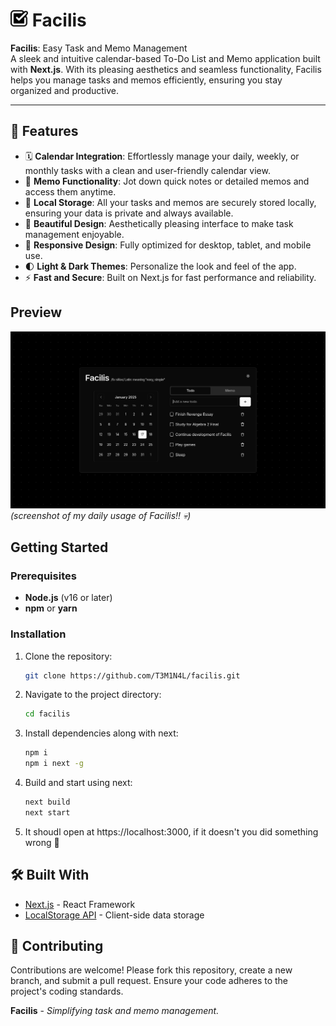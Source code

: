 # <img src="./public/favicon.svg" width="28vh"> Facilis

**Facilis**: Easy Task and Memo Management  
A sleek and intuitive calendar-based To-Do List and Memo application built with **Next.js**. With its pleasing aesthetics and seamless functionality, Facilis helps you manage tasks and memos efficiently, ensuring you stay organized and productive.

---

## 🌟 Features

- 🗓 **Calendar Integration**: Effortlessly manage your daily, weekly, or monthly tasks with a clean and user-friendly calendar view.
- 📝 **Memo Functionality**: Jot down quick notes or detailed memos and access them anytime.
- 💾 **Local Storage**: All your tasks and memos are securely stored locally, ensuring your data is private and always available.  
- 🎨 **Beautiful Design**: Aesthetically pleasing interface to make task management enjoyable.
- 📱 **Responsive Design**: Fully optimized for desktop, tablet, and mobile use.
- 🌓 **Light & Dark Themes**: Personalize the look and feel of the app.
- ⚡ **Fast and Secure**: Built on Next.js for fast performance and reliability.


## Preview

![Facilis Screenshot](./public/preview.png)  
*(screenshot of my daily usage of Facilis!! :skull:)*


## Getting Started

### Prerequisites

- **Node.js** (v16 or later)
- **npm** or **yarn**

### Installation

1. Clone the repository:
   ```bash
   git clone https://github.com/T3M1N4L/facilis.git
   ```
2. Navigate to the project directory:
   ```bash
   cd facilis
   ```
3. Install dependencies along with next:
   ```bash
   npm i
   npm i next -g
   ```
4. Build and start using next:
    ```bash
    next build
    next start
    ```
5. It shoudl open at https://localhost:3000, if it doesn't you did something wrong :shrug:



## 🛠️ Built With

- [Next.js](https://nextjs.org/) - React Framework
- [LocalStorage API](https://developer.mozilla.org/en-US/docs/Web/API/Window/localStorage) - Client-side data storage

## 🤝 Contributing

Contributions are welcome! Please fork this repository, create a new branch, and submit a pull request. Ensure your code adheres to the project's coding standards.


**Facilis** - *Simplifying task and memo management.*
